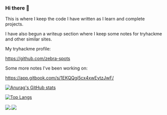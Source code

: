 ### Hi there 👋

<!--
**zebra-spots/zebra-spots** is a ✨ _special_ ✨ repository because its `README.md` (this file) appears on your GitHub profile.

Here are some ideas to get you started:

- 🔭 I’m currently working on ...
- 🌱 I’m currently learning ...
- 👯 I’m looking to collaborate on ...
- 🤔 I’m looking for help with ...
- 💬 Ask me about ...
- 📫 How to reach me: ...
- 😄 Pronouns: ...
- ⚡ Fun fact: ...
-->

This is where I keep the code I have written as I learn and complete projects. 

I have also begun a writeup section where I keep some notes for tryhackme and other similar sites.

My tryhackme profile:

https://github.com/zebra-spots

Some more notes I've been working on:

https://app.gitbook.com/s/1EKQQgi5cx4xwEytzJwF/

[![Anurag's GitHub stats](https://github-readme-stats.vercel.app/api?username=zebra-spots)](https://github.com/anuraghazra/github-readme-stats)

[![Top Langs](https://github-readme-stats.vercel.app/api/top-langs/?username=zebra-spots&layout=compact)](https://github.com/anuraghazra/github-readme-stats)


<a href="https://github.com/anuraghazra/github-readme-stats">
  <img align="center" src="https://github-readme-stats.vercel.app/api/pin/?username=zebra-spots&repo=github-readme-stats" />
</a>
<a href="https://github.com/anuraghazra/convoychat">
  <img align="center" src="https://github-readme-stats.vercel.app/api/pin/?username=zebra-spots&repo=convoychat" />
</a>
